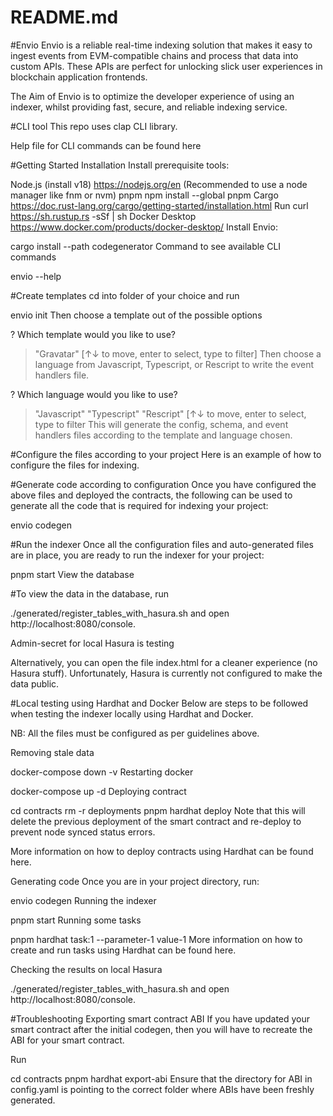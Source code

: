 # README.md
#Envio
Envio is a reliable real-time indexing solution that makes it easy to ingest events from EVM-compatible chains and process that data into custom APIs. These APIs are perfect for unlocking slick user experiences in blockchain application frontends.

The Aim of Envio is to optimize the developer experience of using an indexer, whilst providing fast, secure, and reliable indexing service.

#CLI tool
This repo uses clap CLI library.

Help file for CLI commands can be found here

#Getting Started
Installation
Install prerequisite tools:

Node.js (install v18) https://nodejs.org/en (Recommended to use a node manager like fnm or nvm)
pnpm
npm install --global pnpm
Cargo https://doc.rust-lang.org/cargo/getting-started/installation.html Run curl https://sh.rustup.rs -sSf | sh
Docker Desktop https://www.docker.com/products/docker-desktop/
Install Envio:

cargo install --path codegenerator
Command to see available CLI commands

envio --help

#Create templates
cd into folder of your choice and run

envio init
Then choose a template out of the possible options

? Which template would you like to use?  
> "Gravatar"
[↑↓ to move, enter to select, type to filter]
Then choose a language from Javascript, Typescript, or Rescript to write the event handlers file.

? Which language would you like to use?  
> "Javascript"
  "Typescript"
  "Rescript"
[↑↓ to move, enter to select, type to filter
This will generate the config, schema, and event handlers files according to the template and language chosen.

#Configure the files according to your project
Here is an example of how to configure the files for indexing.

#Generate code according to configuration
Once you have configured the above files and deployed the contracts, the following can be used to generate all the code that is required for indexing your project:

envio codegen

#Run the indexer
Once all the configuration files and auto-generated files are in place, you are ready to run the indexer for your project:

pnpm start
View the database

#To view the data in the database, run

./generated/register_tables_with_hasura.sh
and open http://localhost:8080/console.

Admin-secret for local Hasura is testing

Alternatively, you can open the file index.html for a cleaner experience (no Hasura stuff). Unfortunately, Hasura is currently not configured to make the data public.

#Local testing using Hardhat and Docker
Below are steps to be followed when testing the indexer locally using Hardhat and Docker.

NB: All the files must be configured as per guidelines above.

Removing stale data

docker-compose down -v
Restarting docker

docker-compose up -d
Deploying contract

cd contracts
rm -r deployments
pnpm hardhat deploy
Note that this will delete the previous deployment of the smart contract and re-deploy to prevent node synced status errors.

More information on how to deploy contracts using Hardhat can be found here.

Generating code Once you are in your project directory, run:

envio codegen
Running the indexer

pnpm start
Running some tasks

pnpm hardhat task:1 --parameter-1 value-1
More information on how to create and run tasks using Hardhat can be found here.

Checking the results on local Hasura

./generated/register_tables_with_hasura.sh
and open http://localhost:8080/console.

#Troubleshooting
Exporting smart contract ABI
If you have updated your smart contract after the initial codegen, then you will have to recreate the ABI for your smart contract.

Run

cd contracts
pnpm hardhat export-abi
Ensure that the directory for ABI in config.yaml is pointing to the correct folder where ABIs have been freshly generated.
